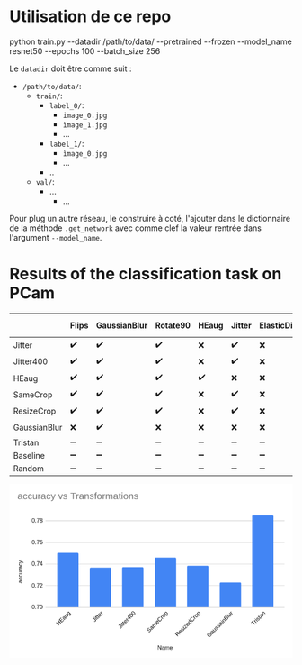 # Utilisation de ce repo

python train.py --datadir /path/to/data/ --pretrained --frozen --model_name resnet50 --epochs 100 --batch_size 256

Le `datadir` doit être comme suit : 

* `/path/to/data/`:
    * `train/`:
        * `label_0/`:
            * `image_0.jpg`
            * `ìmage_1.jpg`
            * ...
        * `label_1/`:
            * `ìmage_0.jpg`
            * ...
        *  ..
    * `val/`:
        * ...
            * ...

Pour plug un autre réseau, le construire à coté, l'ajouter dans le dictionnaire de la méthode `.get_network` avec comme clef 
la valeur rentrée dans l'argument `--model_name`.

# Results of the classification task on PCam

|              | Flips              | GaussianBlur       | Rotate90           | HEaug              | Jitter             | ElasticDistorsion  | DifferentCrops     | CropAndResize      | N°epochs for MoCo  |
|--------------|--------------------|--------------------|--------------------|--------------------|--------------------|--------------------|--------------------|--------------------|--------------------|
| Jitter       | :heavy_check_mark: | :heavy_check_mark: | :heavy_check_mark: | :x:                | :heavy_check_mark: | :x:                | :heavy_check_mark: | :x:                | 200                |
| Jitter400    | :heavy_check_mark: | :heavy_check_mark: | :heavy_check_mark: | :x:                | :heavy_check_mark: | :x:                | :heavy_check_mark: | :x:                | 400                |
| HEaug        | :heavy_check_mark: | :heavy_check_mark: | :heavy_check_mark: | :heavy_check_mark: | :x:                | :x:                | :heavy_check_mark: | :x:                | 200                |
| SameCrop     | :heavy_check_mark: | :heavy_check_mark: | :heavy_check_mark: | :x:                | :heavy_check_mark: | :x:                | :x:                | :x:                | 200                |
| ResizeCrop   | :heavy_check_mark: | :heavy_check_mark: | :heavy_check_mark: | :x:                | :heavy_check_mark: | :x:                | :x:                | :heavy_check_mark: | 200                |
| GaussianBlur | :x:                | :heavy_check_mark: | :x:                | :x:                | :x:                | :x:                | :x:                | :x:                | 200                |
| Tristan      | :heavy_minus_sign: | :heavy_minus_sign: | :heavy_minus_sign: | :heavy_minus_sign: | :heavy_minus_sign: | :heavy_minus_sign: | :heavy_minus_sign: | :heavy_minus_sign: | :heavy_minus_sign: |
| Baseline     | :heavy_minus_sign: | :heavy_minus_sign: | :heavy_minus_sign: | :heavy_minus_sign: | :heavy_minus_sign: | :heavy_minus_sign: | :heavy_minus_sign: | :heavy_minus_sign: | :heavy_minus_sign: |
| Random       | :heavy_minus_sign: | :heavy_minus_sign: | :heavy_minus_sign: | :heavy_minus_sign: | :heavy_minus_sign: | :heavy_minus_sign: | :heavy_minus_sign: | :heavy_minus_sign: | :heavy_minus_sign: |

![](./assets/results.png)

